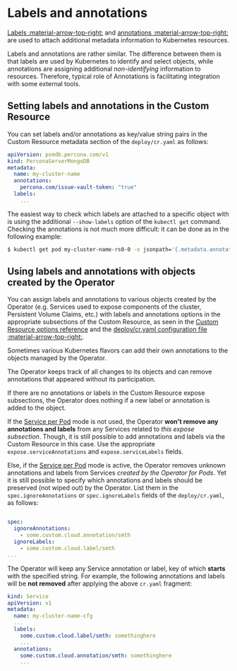 # Labels and annotations

[Labels :material-arrow-top-right:](https://kubernetes.io/docs/concepts/overview/working-with-objects/labels/)
and [annotations :material-arrow-top-right:](https://kubernetes.io/docs/concepts/overview/working-with-objects/annotations/)
are used to attach additional metadata information to Kubernetes resources.

Labels and annotations are rather similar. The difference between them is that
labels are used by Kubernetes to identify and select objects, while annotations
are assigning additional *non-identifying* information to resources.
Therefore, typical role of Annotations is facilitating integration with some
external tools.

## Setting labels and annotations in the Custom Resource

You can set labels and/or annotations as key/value string pairs in the Custom
Resource metadata section of the `deploy/cr.yaml` as follows:

```yaml
apiVersion: psmdb.percona.com/v1
kind: PerconaServerMongoDB
metadata:
  name: my-cluster-name
  annotations:
    percona.com/issue-vault-token: "true"
  labels:
    ...
```

The easiest way to check which labels are attached to a specific object with is
using the additional `--show-labels` option of the `kubectl get` command.
Checking the annotations is not much more difficult: it can be done as in the
following example:

``` {.bash data-prompt="$" }
$ kubectl get pod my-cluster-name-rs0-0 -o jsonpath='{.metadata.annotations}'
```

## <a name="annotations-ignore"></a>Using labels and annotations with objects created by the Operator

You can assign labels and annotations to various objects created by the Operator
(e.g. Services used to expose components of the cluster, Persistent Volume
Claims, etc.) with labels and annotations options in the appropriate subsections
of the Custom Resource, as seen in the [Custom Resource options reference](operator.md)
and the [deploy/cr.yaml configuration file :material-arrow-top-right:](https://github.com/percona/percona-server-mongodb-operator/blob/main/deploy/cr.yaml).

Sometimes various Kubernetes flavors can add their own annotations to the
objects managed by the Operator.

The Operator keeps track of all changes to its objects and can remove
annotations that appeared without its participation.

If there are no annotations or labels in the Custom Resource expose subsections,
the Operator does nothing if a new label or annotation is added to the object.

If the [Service per Pod](expose.md#service-per-pod) mode is not used, the
Operator **won't remove any annotations and labels** from any Services related
to *this expose subsection*. Though, it is still possible to add annotations and
labels via the Custom Resource in this case. Use the appropriate
`expose.serviceAnnotations` and `expose.serviceLabels` fields.

Else, if the [Service per Pod](expose.md#service-per-pod) mode is active, the
Operator removes unknown annotations and labels from Services
*created by the Operator for Pods*. Yet it is still possible to specify which
annotations and labels should be preserved (not wiped out) by the Operator. List
them in the `spec.ignoreAnnotations` or `spec.ignoreLabels` fields of the
`deploy/cr.yaml`, as follows:

```yaml

spec:
  ignoreAnnotations:
    - some.custom.cloud.annotation/smth
  ignoreLabels:
    - some.custom.cloud.label/smth
...
```

The Operator will keep any Service annotation or label, key of which
**starts** with the specified string. For example, the following annotations and
labels will be **not removed** after applying the above `cr.yaml` fragment:

```yaml
kind: Service
apiVersion: v1
metadata:
  name: my-cluster-name-cfg
  ...
  labels:
    some.custom.cloud.label/smth: somethinghere
    ...
  annotations:
    some.custom.cloud.annotation/smth: somethinghere
    ...
```


